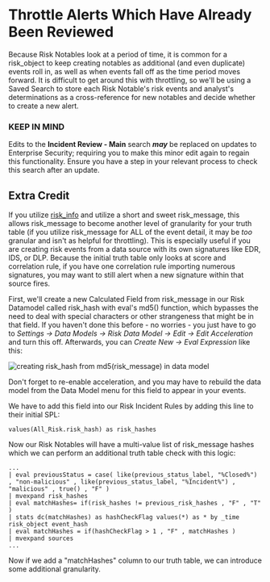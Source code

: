 # Throttle Alerts Which Have Already Been Reviewed

Because Risk Notables look at a period of time, it is common for a risk_object to keep creating notables as additional (and even duplicate) events roll in, as well as when events fall off as the time period moves forward. It is difficult to get around this with throttling, so we'll be using a Saved Search to store each Risk Notable's risk events and analyst's determinations as a cross-reference for new notables and decide whether to create a new alert.

### KEEP IN MIND
Edits to the **Incident Review - Main** search ***may*** be replaced on updates to Enterprise Security; requiring you to make this minor edit again to regain this functionality. Ensure you have a step in your relevant process to check this search after an update.

## Extra Credit

If you utilize [risk_info](https://github.com/splunk/rba/blob/main/searches/risk_info_event_detail.md) and utilize a short and sweet risk_message, this allows risk_message to become another level of granularity for your truth table (if you utilize risk_message for ALL of the event detail, it may be *too* granular and isn't as helpful for throttling). This is especially useful if you are creating risk events from a data source with its own signatures like EDR, IDS, or DLP. Because the initial truth table only looks at score and correlation rule, if you have one correlation rule importing numerous signatures, you may want to still alert when a new signature within that source fires.

First, we'll create a new Calculated Field from risk_message in our Risk Datamodel called risk_hash with eval's md5() function, which bypasses the need to deal with special characters or other strangeness that might be in that field. If you haven't done this before - no worries - you just have to go to *Settings -> Data Models -> Risk Data Model -> Edit -> Edit Acceleration* and turn this off. Afterwards, you can *Create New -> Eval Expression* like this:

![creating risk_hash from md5(risk_message) in data model](https://github.com/splunk/rba/blob/main/searches/assets/calcfield_riskhash.png)

Don't forget to re-enable acceleration, and you may have to rebuild the data model from the Data Model menu for this field to appear in your events.

We have to add this field into our Risk Incident Rules by adding this line to their initial SPL:

```
values(All_Risk.risk_hash) as risk_hashes
```

Now our Risk Notables will have a multi-value list of risk_message hashes which we can perform an additional truth table check with this logic:

```
...
| eval previousStatus = case( like(previous_status_label, "%Closed%") , "non-malicious" , like(previous_status_label, "%Incident%") , "malicious" , true() , "F" )
| mvexpand risk_hashes
| eval matchHashes= if(risk_hashes != previous_risk_hashes , "F" , "T" )
| stats dc(matchHashes) as hashCheckFlag values(*) as * by _time risk_object event_hash 
| eval matchHashes = if(hashCheckFlag > 1 , "F" , matchHashes )
| mvexpand sources
...
```

Now if we add a "matchHashes" column to our truth table, we can introduce some additional granularity.
